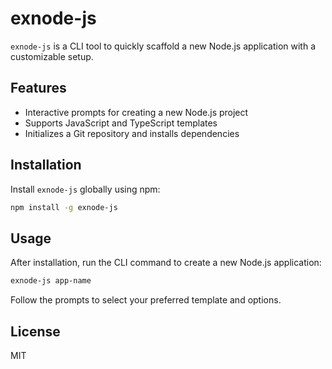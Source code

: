 # exnode-js

`exnode-js` is a CLI tool to quickly scaffold a new Node.js application with a customizable setup.

## Features

- Interactive prompts for creating a new Node.js project
- Supports JavaScript and TypeScript templates
- Initializes a Git repository and installs dependencies

## Installation

Install `exnode-js` globally using npm:

```bash
npm install -g exnode-js
```

## Usage

After installation, run the CLI command to create a new Node.js application:

```bash
exnode-js app-name
```

Follow the prompts to select your preferred template and options.

## License

MIT
